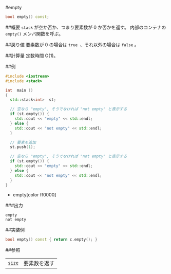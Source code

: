#empty
```cpp
bool empty() const;
```

##概要
`stack` が空か否か、つまり要素数が 0 か否かを返す。
内部のコンテナの `empty()` メンバ関数を呼ぶ。


##戻り値
要素数が 0 の場合は `true `、それ以外の場合は `false` 。


##計算量
定数時間 O(1)。


##例


```cpp
#include <iostream>
#include <stack>

int  main ()
{
  std::stack<int>  st;

  // 空なら "empty", そうでなければ "not empty" と表示する
  if (st.empty()) {
    std::cout << "empty" << std::endl;
  } else {
    std::cout << "not empty" << std::endl;
  }

  // 要素を追加
  st.push(1);

  // 空なら "empty", そうでなければ "not empty" と表示する
  if (st.empty()) {
    std::cout << "empty" << std::endl;
  } else {
    std::cout << "not empty" << std::endl;
  }
}
```
* empty[color ff0000]


###出力
```
empty
not empty
```

##実装例

```cpp
bool empty() const { return c.empty(); }
```

##参照

| | |
|---------------------------------------------------------------------------------|-----------------------------------------------|
| [`size`](./size.md) | 要素数を返す |

